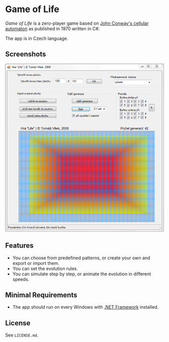 # Game of Life

*Game of Life* is a zero-player game based on [John Conway's cellular automaton](http://en.wikipedia.org/wiki/Conway's_Game_of_Life) as published in 1970 written in C#.

The app is in Czech language.

## Screenshots
![Screenshots](/images/life-all.png)

## Features
- You can choose from predefined patterns, or create your own and export or import them.
- You can set the evolution rules.
- You can simulate step by step, or animate the evolution in different speeds.

## Minimal Requirements
- The app should run on every Windows with [.NET Framework](http://www.microsoft.com/en-gb/download/details.aspx?id=17851) installed.

## License
See `LICENSE.md`.